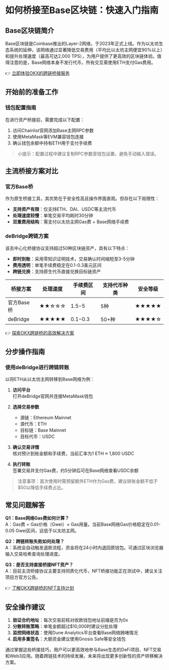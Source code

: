# 如何桥接至Base区块链：快速入门指南

## Base区块链简介
Base区块链是Coinbase推出的Layer-2网络，于2023年正式上线。作为以太坊生态系统的延伸，该网络通过显著降低交易费用（平均比以太坊主网便宜90%以上）和提升处理速度（最高可达2,000 TPS），为用户提供了更高效的区块链体验。值得注意的是，Base网络本身不发行代币，所有交互需使用ETH支付Gas费用。

👉 [立即体验OKX的跨链桥接服务](https://bit.ly/okx_welcome)

## 开始前的准备工作

### 钱包配置指南
在进行资产桥接前，需要完成以下配置：
1. 访问Chainlist官网添加Base主网RPC参数
2. 使用MetaMask等EVM兼容钱包连接
3. 确认钱包余额中持有ETH用于支付手续费

> 小提示：配置过程中建议复制RPC参数至钱包设置，避免手动输入错误。

## 主流桥接方案对比

### 官方Base桥
作为原生桥接工具，其优势在于安全性高且操作界面直观。但存在以下局限性：
- **支持资产有限**：仅支持ETH、DAI、USDC等主流代币
- **处理速度较慢**：单笔交易平均耗时30分钟
- **双重费用结构**：需支付以太坊主网Gas费 + Base网络手续费

### deBridge跨链方案
该去中心化桥接协议支持超过50种区块链资产，具有以下特点：
- **即时到账**：采用零知识证明技术，交易确认时间缩短至3-5分钟
- **费用透明**：单笔手续费稳定在0.1-0.3美元区间
- **跨链兑换**：支持原生代币直接兑换目标链资产

| 桥接方案   | 处理速度 | 手续费区间 | 支持代币种类 | 安全等级 |
|------------|----------|------------|--------------|----------|
| 官方Base桥 | ★★☆☆☆    | $1.5-$5    | 5种          | ★★★★★    |
| deBridge   | ★★★★★    | $0.1-$0.3  | 50+种        | ★★★★☆    |

👉 [探索OKX跨链桥的高效解决方案](https://bit.ly/okx_welcome)

## 分步操作指南

### 使用deBridge进行跨链转账
以将ETH从以太坊主网转移到Base网络为例：

1. **访问平台**  
   打开deBridge官网并连接MetaMask钱包

2. **选择交易参数**  
   - 源链：Ethereum Mainnet  
   - 源代币：ETH  
   - 目标链：Base Mainnet  
   - 目标代币：USDC

3. **确认交易详情**  
   核对预计到账金额和手续费，当前汇率为1 ETH ≈ 1,800 USDC

4. **执行转账**  
   签署交易并支付Gas费，约5分钟后可在Base网络查看USDC余额

> 注意事项：首次使用时需预留额外ETH作为Gas费，建议转账金额不低于$50以降低手续费占比。

## 常见问题解答

**Q1：Base网络Gas费如何计算？**  
A：Gas费 = Gas价格（Gwei）× Gas用量。当前Base网络Gas价格稳定在0.01-0.05 Gwei区间，远低于以太坊主网。

**Q2：跨链转账失败如何处理？**  
A：系统会自动触发退款流程，资金将在24小时内退回原钱包。可通过区块浏览器输入交易哈希查询处理进度。

**Q3：是否支持直接桥接NFT资产？**  
A：目前主流桥接协议主要支持同质化代币，NFT桥接功能正在测试中，建议关注项目方官方公告。

👉 [了解OKX跨链桥的NFT支持计划](https://bit.ly/okx_welcome)

## 安全操作建议
1. **验证合约地址**：每次交易前核对收款钱包地址前缀是否为0x
2. **分散转账策略**：单笔金额超过$10,000时建议分批处理
3. **监控网络状态**：使用Dune Analytics平台查看Base网络拥堵情况
4. **启用多重签名**：大额资金建议使用Gnosis Safe等安全钱包

通过掌握这些桥接技巧，用户可以更高效地参与Base生态的DeFi项目、NFT交易和Web3应用。随着跨链技术的持续发展，未来将出现更多创新性的资产转移解决方案。